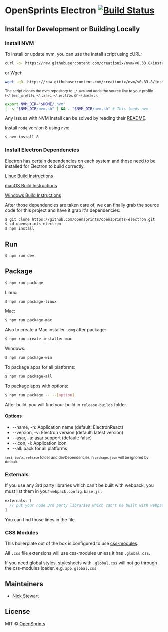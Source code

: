 # OpenSprints Electron [![Build Status](https://travis-ci.org/opensprints/opensprints-electron.svg?branch=master)](https://travis-ci.org/opensprints/opensprints-electron)

## Install for Development or Building Locally

### Install NVM

To install or update nvm, you can use the install script using cURL:

```sh
curl -o- https://raw.githubusercontent.com/creationix/nvm/v0.33.8/install.sh | bash
```

or Wget:

```sh
wget -qO- https://raw.githubusercontent.com/creationix/nvm/v0.33.8/install.sh | bash
```

<sub>The script clones the nvm repository to `~/.nvm` and adds the source line to your profile (`~/.bash_profile`, `~/.zshrc`, `~/.profile`, or `~/.bashrc`).</sub>

```sh
export NVM_DIR="$HOME/.nvm"
[ -s "$NVM_DIR/nvm.sh" ] && . "$NVM_DIR/nvm.sh" # This loads nvm
```

Any issues with NVM install can be solved by reading their [README](https://github.com/creationix/nvm).

Install `node` version 8 using `nvm`:

```bash
$ nvm install 8
```

### Install Electron Dependencies

Electron has certain dependencies on each system and those need to be installed for Electron to build correctly.

[Linux Build Instructions](https://electronjs.org/docs/development/build-instructions-linux)

[macOS Build Instructions](https://electronjs.org/docs/development/build-instructions-osx)

[Windows Build Instructions](https://electronjs.org/docs/development/build-instructions-windows)

After those dependencies are taken care of,
we can finally grab the source code for this project and have it grab it's dependencies:

```bash
$ git clone https://github.com/opensprints/opensprints-electron.git
$ cd opensprints-electron
$ npm install
```

## Run

```bash
$ npm run dev
```

## Package

```bash
$ npm run package
```

Linux:

```bash
$ npm run package-linux
```

Mac:

```bash
$ npm run package-mac
```

Also to create a Mac installer `.dmg` after package:

```bash
$ npm run create-installer-mac
```

Windows:

```bash
$ npm run package-win
```

To package apps for all platforms:

```bash
$ npm run package-all
```

To package apps with options:

```bash
$ npm run package -- --[option]
```

After build, you will find your build in `release-builds` folder.

#### Options

- --name, -n: Application name (default: ElectronReact)
- --version, -v: Electron version (default: latest version)
- --asar, -a: [asar](https://github.com/atom/asar) support (default: false)
- --icon, -i: Application icon
- --all: pack for all platforms

<sub>`test`, `tools`, `release` folder and devDependencies in `package.json` will be ignored by default.</sub>

### Externals

If you use any 3rd party libraries which can't be built with webpack, you must list them in your `webpack.config.base.js`：

```javascript
externals: [
  // put your node 3rd party libraries which can't be built with webpack here (mysql, mongodb, and so on..)
]
```

You can find those lines in the file.

### CSS Modules

This boilerplate out of the box is configured to use [css-modules](https://github.com/css-modules/css-modules).

All `.css` file extensions will use css-modules unless it has `.global.css`.

If you need global styles, stylesheets with `.global.css` will not go through the
css-modules loader. e.g. `app.global.css`

## Maintainers

- [Nick Stewart](https://github.com/nickstew)

## License
MIT © [OpenSprints](https://github.com/opensprints)

[travis-image]: https://travis-ci.org/opensprints/opensprints-electron.svg?branch=master
[travis-url]: https://travis-ci.org/opensprints/opensprints-electron
